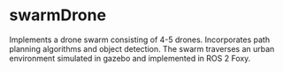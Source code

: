 # swarmDrone

Implements a drone swarm consisting of 4-5 drones.  Incorporates path planning algorithms and object detection.  The swarm traverses an urban environment
simulated in gazebo and implemented in ROS 2 Foxy.  
